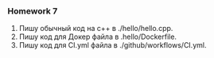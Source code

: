 ### Homework 7

1. Пишу обычный код на с++ в ./hello/hello.cpp. 
2. Пишу код для Докер файла в .hello/Dockerfile.
3. Пишу код для CI.yml файла в ./github/workflows/CI.yml.
